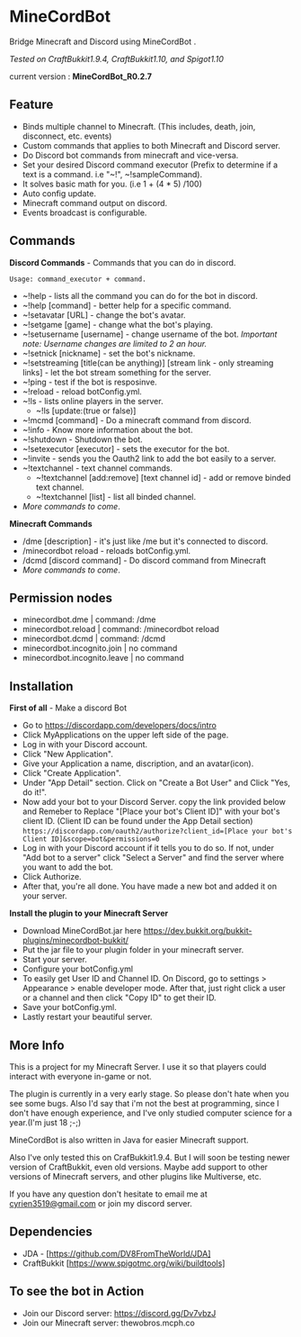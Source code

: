 # MineCordBot
Bridge Minecraft and Discord using MineCordBot .

_Tested on CraftBukkit1.9.4, CraftBukkit1.10, and Spigot1.10_

current version : **MineCordBot_R0.2.7**

## Feature
 * Binds multiple channel to Minecraft. (This includes, death, join, disconnect, etc. events)
 * Custom commands that applies to both Minecraft and Discord server.
 * Do Discord bot commands from minecraft and vice-versa.
 * Set your desired Discord command executor (Prefix to determine if a text is a command. i.e "~!", ~!sampleCommand).
 * It solves basic math for you. (i.e 1 + (4 * 5) /100)
 * Auto config update.
 * Minecraft command output on discord.
 * Events broadcast is configurable.

## Commands
**Discord Commands** - Commands that you can do in discord.

`Usage: command_executor + command.`

 * ~!help - lists all the command you can do for the bot in discord.
 * ~!help [command] - better help for a specific command.
 * ~!setavatar [URL] - change the bot's avatar.
 * ~!setgame [game] - change what the bot's playing.
 * ~!setusername [username] - change username of the bot. _Important note: Username changes are limited to 2 an hour._
 * ~!setnick [nickname] - set the bot's nickname.
 * ~!setstreaming [title(can be anything)] [stream link - only streaming links] - let the bot stream something for the server.
 * ~!ping - test if the bot is resposinve.
 * ~!reload - reload botConfig.yml.
 * ~!ls - lists online players in the server.
      - ~!ls [update:(true or false)]
 * ~!mcmd [command] - Do a minecraft command from discord.
 * ~!info - Know more information about the bot.
 * ~!shutdown - Shutdown the bot.
 * ~!setexecutor [executor] - sets the executor for the bot.
 * ~!invite - sends you the Oauth2 link to add the bot easily to a server.
 * ~!textchannel - text channel commands.
      - ~!textchannel [add:remove] [text channel id] - add or remove binded text channel.
      - ~!textchannel [list] - list all binded channel.
 * _More commands to come_.

**Minecraft Commands**
 * /dme [description] - it's just like /me but it's connected to discord.
 * /minecordbot reload - reloads botConfig.yml.
 * /dcmd [discord command] - Do discord command from Minecraft
 * _More commands to come_.

## Permission nodes
 * minecordbot.dme    | command: /dme
 * minecordbot.reload | command: /minecordbot reload
 * minecordbot.dcmd   | command: /dcmd
 * minecordbot.incognito.join | no command
 * minecordbot.incognito.leave | no command

## Installation
**First of all** - Make a discord Bot
 * Go to https://discordapp.com/developers/docs/intro
 * Click MyApplications on the upper left side of the page.
 * Log in with your Discord account.
 * Click "New Application".
 * Give your Application a name, discription, and an avatar(icon).
 * Click "Create Application".
 * Under "App Detail" section. Click on "Create a Bot User" and Click "Yes, do it!".
 * Now add your bot to your Discord Server. copy the link provided below and Remeber to Replace "[Place your bot's Client ID]" with your bot's client ID. (Client ID can be found under the App Detail section)
 `https://discordapp.com/oauth2/authorize?client_id=[Place your bot's Client ID]&scope=bot&permissions=0`
 * Log in with your Discord account if it tells you to do so. If not, under "Add bot to a server" click "Select a Server" and find the server where you want to add the bot.
 * Click Authorize.
 * After that, you're all done. You have made a new bot and added it on your server.

**Install the plugin to your Minecraft Server**
 * Download MineCordBot.jar here https://dev.bukkit.org/bukkit-plugins/minecordbot-bukkit/
 * Put the jar file to your plugin folder in your minecraft server.
 * Start your server.
 * Configure your botConfig.yml
 * To easily get User ID and Channel ID. On Discord, go to settings > Appearance > enable developer mode. After that, just right click a user or a channel and then click "Copy ID" to get their ID.
 * Save your botConfig.yml.
 * Lastly restart your beautiful server.
 
## More Info
This is a project for my Minecraft Server. I use it so that players could interact
with everyone in-game or not.

The plugin is currently in a very early stage. So please don't hate when you see some bugs.
Also I'd say that i'm not the best at programming, since I don't have enough experience, and I've only studied computer science for a year.(I'm just 18 ;-;)

MineCordBot is also written in Java for easier Minecraft support.

Also I've only tested this on CrafBukkit1.9.4. But I will soon be testing newer version of CraftBukkit, even old versions.
Maybe add support to other versions of Minecraft servers, and other plugins like Multiverse, etc.

If you have any question don't hesitate to email me at cyrien3519@gmail.com or join my discord server.

## Dependencies
  * JDA - [https://github.com/DV8FromTheWorld/JDA]
  * CraftBukkit [https://www.spigotmc.org/wiki/buildtools]

## To see the bot in Action
  * Join our Discord server: https://discord.gg/Dv7vbzJ
  * Join our Minecraft server: thewobros.mcph.co
